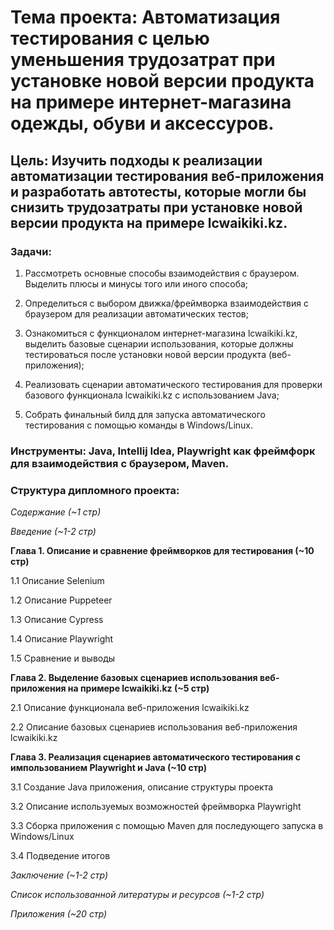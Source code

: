 # **Тема проекта**: Автоматизация тестирования с целью уменьшения трудозатрат при установке новой версии продукта на примере интернет-магазина одежды, обуви и аксессуров.

## **Цель**: Изучить подходы к реализации автоматизации тестирования веб-приложения и разработать автотесты, которые могли бы снизить трудозатраты при установке новой версии продукта на примере lcwaikiki.kz.

### **Задачи**:   

1. Рассмотреть основные способы взаимодействия с браузером. Выделить плюсы и минусы того или иного способа;    

2. Определиться с выбором движка/фреймворка взаимодействия с браузером для реализации автоматических тестов; 

3. Ознакомиться с функционалом интернет-магазина lcwaikiki.kz, выделить базовые сценарии использования, которые должны тестироваться после установки новой версии продукта (веб-приложения); 

4. Реализовать сценарии автоматического тестирования для проверки базового функционала lcwaikiki.kz с использованием Java;  

6. Собрать финальный билд для запуска автоматического тестирования с помощью команды в Windows/Linux. 

### **Инструменты**: Java, Intellij Idea, Playwright как фреймфорк для взаимодействия с браузером, Maven.

### **Структура дипломного проекта**:   

_Содержание (~1 стр)_  

_Введение (~1-2 стр)_ 

**Глава 1. Описание и сравнение фреймворков для тестирования (~10 стр)**  

1.1 Описание Selenium  

1.2 Описание Puppeteer

1.3 Описание Cypress 

1.4 Описание Playwright

1.5 Сравнение и выводы

**Глава 2. Выделение базовых сценариев использования веб-приложения на примере lcwaikiki.kz (~5 стр)**  

2.1 Описание функционала веб-приложения lcwaikiki.kz

2.2 Описание базовых сценариев использования веб-приложения lcwaikiki.kz

**Глава 3. Реализация сценариев автоматического тестирования с импользованием Playwright и Java (~10 стр)** 

3.1 Создание Java приложения, описание структуры проекта

3.2 Описание используемых возможностей фреймворка Playwright   

3.3 Сборка приложения с помощью Maven для последующего запуска в Windows/Linux

3.4 Подведение итогов

_Заключение (~1-2 стр)_ 

_Список использованной литературы и ресурсов (~1-2 стр)_ 

_Приложения (~20 стр)_
